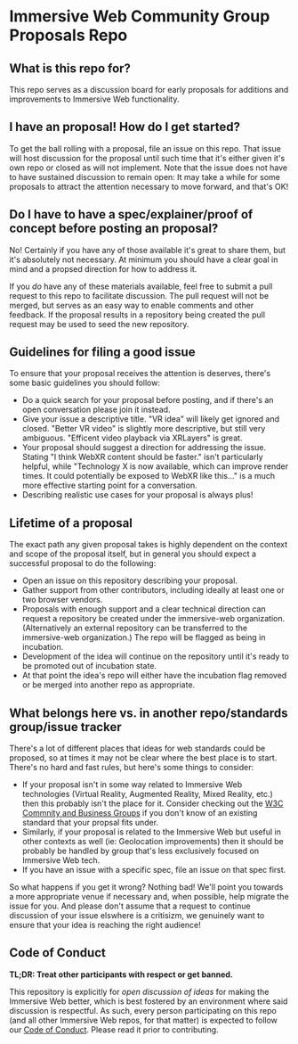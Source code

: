 # Immersive Web Community Group Proposals Repo

## What is this repo for?
This repo serves as a discussion board for early proposals for additions and improvements to Immersive Web functionality.

## I have an proposal! How do I get started?
To get the ball rolling with a proposal, file an issue on this repo. That issue will host discussion for the proposal until such time that it's either given it's own repo or closed as will not implement. Note that the issue does not have to have sustained discussion to remain open: It may take a while for some proposals to attract the attention necessary to move forward, and that's OK!

## Do I have to have a spec/explainer/proof of concept before posting an proposal?
No! Certainly if you have any of those available it's great to share them, but it's absolutely not necessary. At minimum you should have a clear goal in mind and a propsed direction for how to address it.

If you *do* have any of these materials available, feel free to submit a pull request to this repo to facilitate discussion. The pull request will not be merged, but serves as an easy way to enable comments and other feedback. If the proposal results in a repository being created the pull request may be used to seed the new repository.

## Guidelines for filing a good issue
To ensure that your proposal receives the attention is deserves, there's some basic guidelines you should follow:

  - Do a quick search for your proposal before posting, and if there's an open conversation please join it instead.
  - Give your issue a descriptive title. "VR idea" will likely get ignored and closed. "Better VR video" is slightly more descriptive, but still very ambiguous. "Efficent video playback via XRLayers" is great.
  - Your proposal should suggest a direction for addressing the issue. Stating "I think WebXR content should be faster." isn't particularly helpful, while "Technology X is now available, which can improve render times. It could potentially be exposed to WebXR like this..." is a much more effective starting point for a conversation.
  - Describing realistic use cases for your proposal is always plus!

## Lifetime of a proposal
The exact path any given proposal takes is highly dependent on the context and scope of the proposal itself, but in general you should expect a successful proposal to do the following:

  - Open an issue on this repository describing your proposal.
  - Gather support from other contributors, including ideally at least one or two browser vendors.
  - Proposals with enough support and a clear technical direction can request a repository be created under the immersive-web organization. (Alternatively an external repository can be transferred to the immersive-web organization.) The repo will be flagged as being in incubation.
  - Development of the idea will continue on the repository until it's ready to be promoted out of incubation state.
  - At that point the idea's repo will either have the incubation flag removed or be merged into another repo as appropriate.
  
## What belongs here vs. in another repo/standards group/issue tracker
There's a lot of different places that ideas for web standards could be proposed, so at times it may not be clear where the best place is to start. There's no hard and fast rules, but here's some things to consider:

  - If your proposal isn't in some way related to Immersive Web technologies (Virtual Reality, Augmented Reality, Mixed Reality, etc.) then this probably isn't the place for it. Consider checking out the [W3C Commnity and Business Groups](https://www.w3.org/community/) if you don't know of an existing standard that your propsal fits under.
  - Similarly, if your proposal is related to the Immersive Web but useful in other contexts as well (ie: Geolocation improvements) then it should be probably be handled by group that's less exclusively focused on Immersive Web tech.
  - If you have an issue with a specific spec, file an issue on that spec first.

So what happens if you get it wrong? Nothing bad! We'll point you towards a more appropriate venue if necessary and, when possible, help migrate the issue for you. And please don't assume that a request to continue discussion of your issue elswhere is a critisizm, we genuinely want to ensure that your idea is reaching the right audience!

## Code of Conduct
**TL;DR: Treat other participants with respect or get banned.**

This repository is explicitly for *open discussion of ideas* for making the Immersive Web better, which is best fostered by an environment where said discussion is respectful. As such, every person participating on this repo (and all other Immersive Web repos, for that matter) is expected to follow our [Code of Conduct](https://github.com/immersive-web/need_a_link_here). Please read it prior to contributing.

